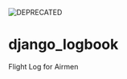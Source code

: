 ![DEPRECATED](https://img.shields.io/maintenance/no/2013)

django_logbook
==============

Flight Log for Airmen
